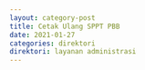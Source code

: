 ```yaml
---
layout: category-post
title: Cetak Ulang SPPT PBB
date: 2021-01-27
categories: direktori
direktori: layanan administrasi
---
```

